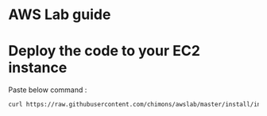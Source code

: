 # AWS Lab guide

# Deploy the code to your EC2 instance
Paste below command : 
```bash
curl https://raw.githubusercontent.com/chimons/awslab/master/install/install.sh | sudo bash
```

